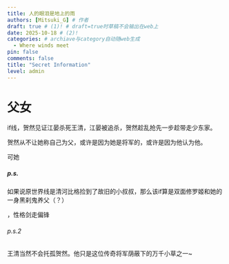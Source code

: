 ```yaml
---
title: 人的眼泪是地上的雨
authors: [Mitsuki_G] # 作者
draft: true # (1)! # draft=true时草稿不会输出在web上
date: 2025-10-18 # (2)!
categories: # archiave与category自动随web生成
  - Where winds meet
pin: false
comments: false
title: "Secret Information"
level: admin
---
```


# 父女

if线，贺然见证江晏杀死王清，江晏被追杀，贺然趁乱抢先一步趁带走少东家。

<!-- more -->
贺然从不让她称自己为父，或许是因为她是将军的，或许是因为他认为他。

可她




##### p.s.

如果说原世界线是清河比格捡到了故旧的小叔叔，那么该if算是双面修罗姬和她的一身黑刹鬼养父（？）

，性格剑走偏锋
###### p.s.2
王清当然不会托孤贺然。他只是这位传奇将军荫蔽下的万千小草之一~